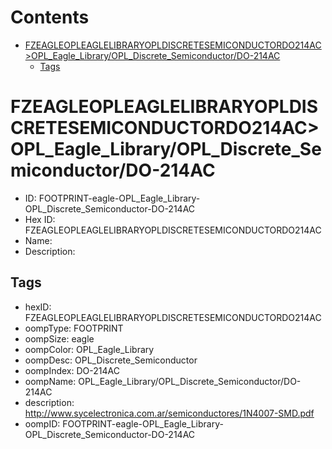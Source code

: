 



Contents
========

* [FZEAGLEOPLEAGLELIBRARYOPLDISCRETESEMICONDUCTORDO214AC>OPL_Eagle_Library/OPL_Discrete_Semiconductor/DO-214AC](#fzeagleopleaglelibraryopldiscretesemiconductordo214acopl_eagle_libraryopl_discrete_semiconductordo-214ac)
	* [Tags](#tags)

# FZEAGLEOPLEAGLELIBRARYOPLDISCRETESEMICONDUCTORDO214AC>OPL_Eagle_Library/OPL_Discrete_Semiconductor/DO-214AC

- ID: FOOTPRINT-eagle-OPL_Eagle_Library-OPL_Discrete_Semiconductor-DO-214AC
- Hex ID: FZEAGLEOPLEAGLELIBRARYOPLDISCRETESEMICONDUCTORDO214AC
- Name: 
- Description: 

## Tags

- hexID: FZEAGLEOPLEAGLELIBRARYOPLDISCRETESEMICONDUCTORDO214AC
- oompType: FOOTPRINT
- oompSize: eagle
- oompColor: OPL_Eagle_Library
- oompDesc: OPL_Discrete_Semiconductor
- oompIndex: DO-214AC
- oompName: OPL_Eagle_Library/OPL_Discrete_Semiconductor/DO-214AC
- description: http://www.sycelectronica.com.ar/semiconductores/1N4007-SMD.pdf
- oompID: FOOTPRINT-eagle-OPL_Eagle_Library-OPL_Discrete_Semiconductor-DO-214AC
